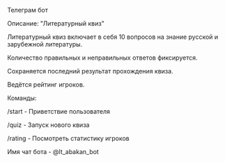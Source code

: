 Телеграм бот

Описание: "Литературный квиз"

Литературный квиз включает в себя 10 вопросов на знание русской и зарубежной литературы.

Количество правильных и неправильных ответов фиксируется.

Сохраняется последний результат прохождения квиза.

Ведётся рейтинг игроков.

Команды:

/start - Приветствие пользователя

/quiz - Запуск нового квиза

/rating - Посмотреть статистику игроков


Имя чат бота - @It_abakan_bot
